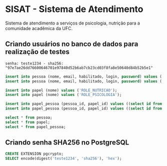 # SISAT - Sistema de Atendimento
Sistema de atendimento a serviços de psicologia, nutrição para a comunidade acadêmica da UFC.

## Criando usuários no banco de dados para realização de testes
```
senha: teste1234 - sha256: "97e7ae26dd76600646701e97840d52b6ab7cb23cd03f8fa8e50640d84b52b5e1"
````

```sql
insert into pessoa (nome, email, habilitado, login, password) values ('Usuário Nutrição', 'nutri@ufc.br', true, 'nutri', '97e7ae26dd76600646701e97840d52b6ab7cb23cd03f8fa8e50640d84b52b5e1');
insert into pessoa (nome, email, habilitado, login, password) values ('Usuário Psicologia', 'psico@ufc.br', true, 'psico', '97e7ae26dd76600646701e97840d52b6ab7cb23cd03f8fa8e50640d84b52b5e1');

insert into papel (nome) values ('ROLE_NUTRICAO');
insert into papel (nome) values ('ROLE_PSICOLOGIA');

insert into papel_pessoa (pessoa_id, papel_id) values ((select id from pessoa where login='nutri' limit 1),(select id from papel where nome='ROLE_NUTRICAO' limit 1));
insert into papel_pessoa (pessoa_id, papel_id) values ((select id from pessoa where login='psico' limit 1),(select id from papel where nome='ROLE_PSICOLOGIA' limit 1));

select * from pessoa;
select * from papel;
select * from papel_pessoa;
```

## Criando senha SHA256 no PostgreSQL
```sql
CREATE EXTENSION pgcrypto;
SELECT encode(digest('teste1234', 'sha256'), 'hex');
```
